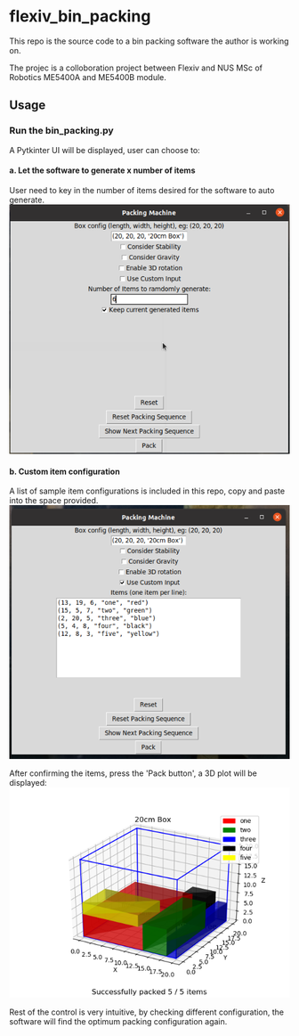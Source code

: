 # flexiv_bin_packing
This repo is the source code to a bin packing software the author is working on. 

The projec is a colloboration project between Flexiv and NUS MSc of Robotics ME5400A and ME5400B module.

## Usage
### Run the bin_packing.py
A Pytkinter UI will be displayed, user can choose to:
#### a. Let the software to generate x number of items
User need to key in the number of items desired for the software to auto generate.
![image](docs/random_item.png)

#### b. Custom item configuration
A list of sample item configurations is included in this repo, copy and paste into the space provided.
![image](docs/custom_item.png)

After confirming the items, press the 'Pack button', a 3D plot will be displayed:
![image](docs/3d_plot.png)



Rest of the control is very intuitive, by checking different configuration, the software will find the optimum packing configuration again.
